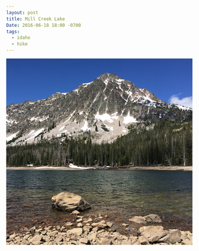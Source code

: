 ```yaml
---
layout: post
title: Mill Creek Lake
Date: 2016-06-18 18:00 -0700
tags:
  - idaho
  - hike
---
```


<a href="/images/mill-creek-lake.jpg" title="Mill Creek Lake" style="border: 0">
  <img src="/images/mill-creek-lake-sm.jpg" width="500" alt="Mill Creek Lake"/>
</a>
